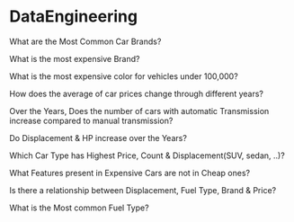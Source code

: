 # DataEngineering
What are the Most Common Car Brands?

What is the most expensive Brand?

What is the most expensive color for vehicles under 100,000?

How does the average of car prices change through different years?

Over the Years, Does the number of cars with automatic Transmission 
increase compared to manual transmission?

Do Displacement & HP increase over the Years?

Which Car Type has Highest Price, Count & Displacement(SUV, sedan, ..)?

What Features present in Expensive Cars are not in Cheap ones?

Is there a relationship between Displacement, Fuel Type, Brand & Price?

What is the Most common Fuel Type? 

